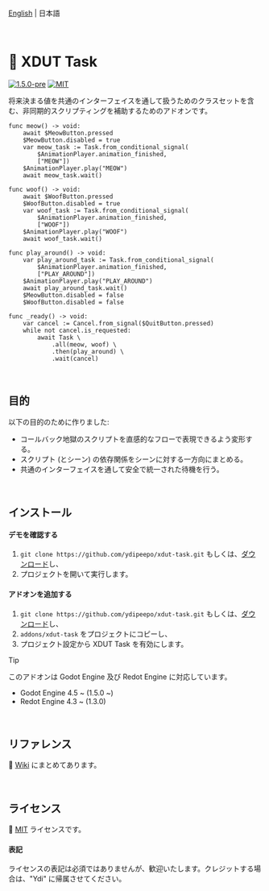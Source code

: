 <br />

[English](README.md) | 日本語

<br />

# 🧩 XDUT Task

[![1.5.0-pre](https://badgen.net/github/release/ydipeepo/xdut-task)](https://github.com/ydipeepo/xdut-task/releases/tag/1.5.0-pre1) [![MIT](https://badgen.net/github/license/ydipeepo/xdut-task)](https://github.com/ydipeepo/xdut-task/LICENSE)

将来決まる値を共通のインターフェイスを通して扱うためのクラスセットを含む、非同期的スクリプティングを補助するためのアドオンです。

```gdscript
func meow() -> void:
	await $MeowButton.pressed
	$MeowButton.disabled = true
	var meow_task := Task.from_conditional_signal(
		$AnimationPlayer.animation_finished,
		["MEOW"])
	$AnimationPlayer.play("MEOW")
	await meow_task.wait()

func woof() -> void:
	await $WoofButton.pressed
	$WoofButton.disabled = true
	var woof_task := Task.from_conditional_signal(
		$AnimationPlayer.animation_finished,
		["WOOF"])
	$AnimationPlayer.play("WOOF")
	await woof_task.wait()

func play_around() -> void:
	var play_around_task := Task.from_conditional_signal(
		$AnimationPlayer.animation_finished,
		["PLAY_AROUND"])
	$AnimationPlayer.play("PLAY_AROUND")
	await play_around_task.wait()
	$MeowButton.disabled = false
	$WoofButton.disabled = false

func _ready() -> void:
	var cancel := Cancel.from_signal($QuitButton.pressed)
	while not cancel.is_requested:
		await Task \
			.all(meow, woof) \
			.then(play_around) \
			.wait(cancel)
```

<br />

## 目的

以下の目的のために作りました:

* コールバック地獄のスクリプトを直感的なフローで表現できるよう変形する。
* スクリプト (とシーン) の依存関係をシーンに対する一方向にまとめる。
* 共通のインターフェイスを通して安全で統一された待機を行う。

<br />

## インストール

#### デモを確認する

1. `git clone https://github.com/ydipeepo/xdut-task.git` もしくは、[ダウンロード](https://github.com/ydipeepo/xdut-task/releases)し、
2. プロジェクトを開いて実行します。

#### アドオンを追加する

1. `git clone https://github.com/ydipeepo/xdut-task.git` もしくは、[ダウンロード](https://github.com/ydipeepo/xdut-task/releases)し、
2. `addons/xdut-task` をプロジェクトにコピーし、
3. プロジェクト設定から XDUT Task を有効にします。

> [!TIP]
> このアドオンは Godot Engine 及び Redot Engine に対応しています。
>
> * Godot Engine 4.5 ~ (1.5.0 ~)
> * Redot Engine 4.3 ~ (1.3.0)

<br />

## リファレンス

📖 [Wiki](https://github.com/ydipeepo/xdut-task/wiki) にまとめてあります。

<br />

## ライセンス

🔗 [MIT](https://github.com/ydipeepo/xdut-task/blob/main/LICENSE) ライセンスです。

#### 表記

ライセンスの表記は必須ではありませんが、歓迎いたします。クレジットする場合は、"Ydi" に帰属させてください。

<br />
